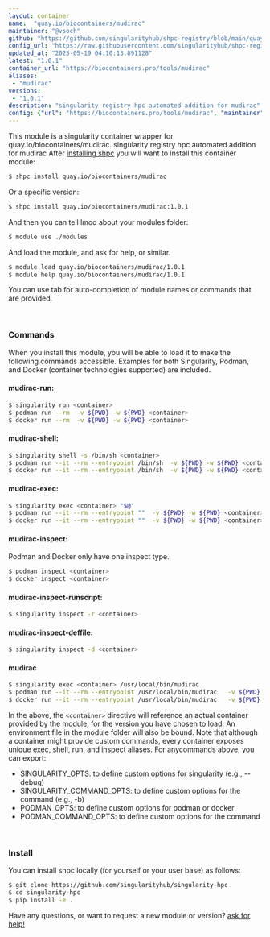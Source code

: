 ```yaml
---
layout: container
name:  "quay.io/biocontainers/mudirac"
maintainer: "@vsoch"
github: "https://github.com/singularityhub/shpc-registry/blob/main/quay.io/biocontainers/mudirac/container.yaml"
config_url: "https://raw.githubusercontent.com/singularityhub/shpc-registry/main/quay.io/biocontainers/mudirac/container.yaml"
updated_at: "2025-05-19 04:10:13.891128"
latest: "1.0.1"
container_url: "https://biocontainers.pro/tools/mudirac"
aliases:
 - "mudirac"
versions:
 - "1.0.1"
description: "singularity registry hpc automated addition for mudirac"
config: {"url": "https://biocontainers.pro/tools/mudirac", "maintainer": "@vsoch", "description": "singularity registry hpc automated addition for mudirac", "latest": {"1.0.1": "sha256:e0d133ffa552647c6eacc8ecce8251d1540d256af3af8914de5a1011a4f9cd03"}, "tags": {"1.0.1": "sha256:e0d133ffa552647c6eacc8ecce8251d1540d256af3af8914de5a1011a4f9cd03"}, "docker": "quay.io/biocontainers/mudirac", "aliases": {"mudirac": "/usr/local/bin/mudirac"}}
---
```


This module is a singularity container wrapper for quay.io/biocontainers/mudirac.
singularity registry hpc automated addition for mudirac
After [installing shpc](#install) you will want to install this container module:


```bash
$ shpc install quay.io/biocontainers/mudirac
```

Or a specific version:

```bash
$ shpc install quay.io/biocontainers/mudirac:1.0.1
```

And then you can tell lmod about your modules folder:

```bash
$ module use ./modules
```

And load the module, and ask for help, or similar.

```bash
$ module load quay.io/biocontainers/mudirac/1.0.1
$ module help quay.io/biocontainers/mudirac/1.0.1
```

You can use tab for auto-completion of module names or commands that are provided.

<br>

### Commands

When you install this module, you will be able to load it to make the following commands accessible.
Examples for both Singularity, Podman, and Docker (container technologies supported) are included.

#### mudirac-run:

```bash
$ singularity run <container>
$ podman run --rm  -v ${PWD} -w ${PWD} <container>
$ docker run --rm  -v ${PWD} -w ${PWD} <container>
```

#### mudirac-shell:

```bash
$ singularity shell -s /bin/sh <container>
$ podman run --it --rm --entrypoint /bin/sh  -v ${PWD} -w ${PWD} <container>
$ docker run --it --rm --entrypoint /bin/sh  -v ${PWD} -w ${PWD} <container>
```

#### mudirac-exec:

```bash
$ singularity exec <container> "$@"
$ podman run --it --rm --entrypoint ""  -v ${PWD} -w ${PWD} <container> "$@"
$ docker run --it --rm --entrypoint ""  -v ${PWD} -w ${PWD} <container> "$@"
```

#### mudirac-inspect:

Podman and Docker only have one inspect type.

```bash
$ podman inspect <container>
$ docker inspect <container>
```

#### mudirac-inspect-runscript:

```bash
$ singularity inspect -r <container>
```

#### mudirac-inspect-deffile:

```bash
$ singularity inspect -d <container>
```


#### mudirac

```bash
$ singularity exec <container> /usr/local/bin/mudirac
$ podman run --it --rm --entrypoint /usr/local/bin/mudirac   -v ${PWD} -w ${PWD} <container> -c " $@"
$ docker run --it --rm --entrypoint /usr/local/bin/mudirac   -v ${PWD} -w ${PWD} <container> -c " $@"
```



In the above, the `<container>` directive will reference an actual container provided
by the module, for the version you have chosen to load. An environment file in the
module folder will also be bound. Note that although a container
might provide custom commands, every container exposes unique exec, shell, run, and
inspect aliases. For anycommands above, you can export:

 - SINGULARITY_OPTS: to define custom options for singularity (e.g., --debug)
 - SINGULARITY_COMMAND_OPTS: to define custom options for the command (e.g., -b)
 - PODMAN_OPTS: to define custom options for podman or docker
 - PODMAN_COMMAND_OPTS: to define custom options for the command

<br>

### Install

You can install shpc locally (for yourself or your user base) as follows:

```bash
$ git clone https://github.com/singularityhub/singularity-hpc
$ cd singularity-hpc
$ pip install -e .
```

Have any questions, or want to request a new module or version? [ask for help!](https://github.com/singularityhub/singularity-hpc/issues)